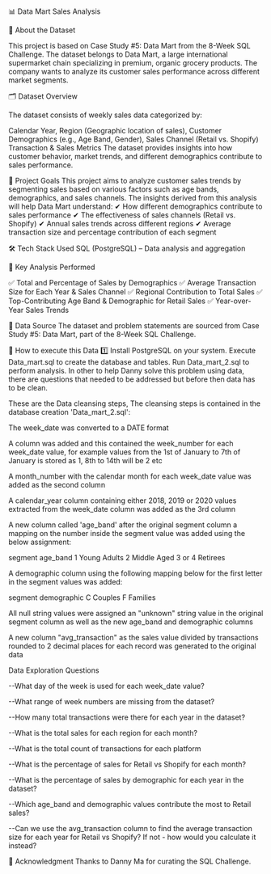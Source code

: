 📊 Data Mart Sales Analysis

📌 About the Dataset

This project is based on Case Study #5: Data Mart from the 8-Week SQL Challenge. The dataset belongs to Data Mart, a large international supermarket chain specializing in premium, organic grocery products. The company wants to analyze its customer sales performance across different market segments.

🗂 Dataset Overview

The dataset consists of weekly sales data categorized by:

Calendar Year, 
Region (Geographic location of sales),
Customer Demographics (e.g., Age Band, Gender),
Sales Channel (Retail vs. Shopify)
Transaction & Sales Metrics
The dataset provides insights into how customer behavior, market trends, and different demographics contribute to sales performance.

🎯 Project Goals
This project aims to analyze customer sales trends by segmenting sales based on various factors such as age bands, demographics, and sales channels. The insights derived from this analysis will help Data Mart understand:
✔ How different demographics contribute to sales performance
✔ The effectiveness of sales channels (Retail vs. Shopify)
✔ Annual sales trends across different regions
✔ Average transaction size and percentage contribution of each segment

🛠 Tech Stack Used
SQL (PostgreSQL) – Data analysis and aggregation



📌 Key Analysis Performed

✅ Total and Percentage of Sales by Demographics
✅ Average Transaction Size for Each Year & Sales Channel
✅ Regional Contribution to Total Sales
✅ Top-Contributing Age Band & Demographic for Retail Sales
✅ Year-over-Year Sales Trends

📂 Data Source
The dataset and problem statements are sourced from Case Study #5: Data Mart, part of the 8-Week SQL Challenge.

🚀 How to execute this Data
1️⃣ 
Install PostgreSQL on your system.
Execute Data_mart.sql to create the database and tables.
Run Data_mart_2.sql to perform analysis.
In other to help Danny solve this problem using data, there are questions that needed to be addressed but before then data has to be clean.


These are the Data cleansing steps, The cleansing steps is contained in the database creation  'Data_mart_2.sql':

The week_date was converted to a DATE format

A column was added and this contained the week_number for each week_date value, for example values from the 1st of January to 7th of January is stored as 1, 8th to 14th will be 2 etc

A month_number with the calendar month for each week_date value was added as the second column

A calendar_year column containing either 2018, 2019 or 2020 values extracted from the week_date column was added as the 3rd column

A new column called 'age_band' after the original segment column a mapping on the number inside the segment value was added using the below assignment:

segment 	age_band
1	         Young Adults
2	        Middle Aged
3 or 4	     Retirees

A demographic column using the following mapping below for the first letter in the segment values was added:

segment 	demographic
C	         Couples
F	        Families

All null string values were assigned an "unknown" string value in the original segment column as well as the new age_band and demographic columns

A new  column "avg_transaction" as the sales value divided by transactions rounded to 2 decimal places for each record was generated to the original data

Data Exploration Questions

--What day of the week is used for each week_date value?

--What range of week numbers are missing from the dataset?

--How many total transactions were there for each year in the dataset?

--What is the total sales for each region for each month?

--What is the total count of transactions for each platform

--What is the percentage of sales for Retail vs Shopify for each month?

--What is the percentage of sales by demographic for each year in the dataset?

--Which age_band and demographic values contribute the most to Retail sales?

--Can we use the avg_transaction column to find the average transaction size for each year for Retail vs Shopify? If not - how would you calculate it instead?


📢 Acknowledgment
Thanks to Danny Ma for curating the SQL Challenge.
